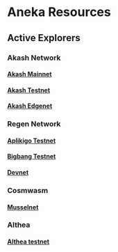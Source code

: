 # Aneka Resources

## Active Explorers

### Akash Network
#### [Akash Mainnet](https://akash.aneka.io)
#### [Akash Testnet](https://testnet.akash.aneka.io)
#### [Akash Edgenet](https://edgenet.akash.aneka.io)

### Regen Network
#### [Aplikigo Testnet](https://aplikigo.regen.aneka.io)
#### [Bigbang Testnet](https://bigbang.aneka.io)
#### [Devnet](https://devnet.regen.aneka.io)

### Cosmwasm
#### [Musselnet](http://musselnet.cosmwasm.aneka.io)

### Althea
#### [Althea testnet](https://testnet.althea.aneka.io)
